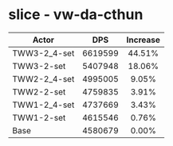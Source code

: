 # slice - vw-da-cthun
| Actor | DPS | Increase |
|---|:---:|:---:|
|TWW3-2_4-set|6619599|44.51%|
|TWW3-2-set|5407948|18.06%|
|TWW2-2_4-set|4995005|9.05%|
|TWW2-2-set|4759835|3.91%|
|TWW1-2_4-set|4737669|3.43%|
|TWW1-2-set|4615546|0.76%|
|Base|4580679|0.00%|
